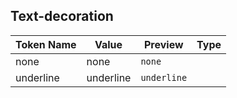## Text-decoration

| Token Name | Value | Preview | Type |
|------------|-------|---------|------|
| none | none | `none` |  |
| underline | underline | `underline` |  |
